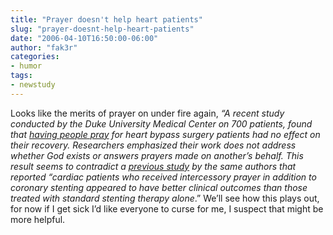 ```yaml
---
title: "Prayer doesn't help heart patients"
slug: "prayer-doesnt-help-heart-patients"
date: "2006-04-10T16:50:00-06:00"
author: "fak3r"
categories:
- humor
tags:
- newstudy
---
```


Looks like the merits of prayer on under fire again, _“A recent study conducted by the Duke University Medical Center on 700 patients, found that [having people pray](http://dukemednews.duke.edu/news/article.php?id=9136) for heart bypass surgery patients had no effect on their recovery. Researchers emphasized their work does not address whether God exists or answers prayers made on another’s behalf. This result seems to contradict a [previous study](http://dukemednews.duke.edu/news/article.php?id=5056) by the same authors that reported “cardiac patients who received intercessory prayer in addition to coronary stenting appeared to have better clinical outcomes than those treated with standard stenting therapy alone_.”  We’ll see how this plays out, for now if I get sick I’d like everyone to curse for me, I suspect that might be more helpful.
